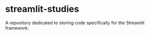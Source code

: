 # streamlit-studies
A repository dedicated to storing code specifically for the Streamlit framework.
